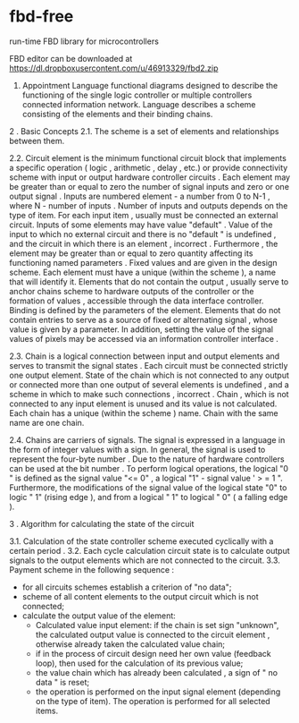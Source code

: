 fbd-free
========

run-time FBD library for microcontrollers

FBD editor can be downloaded at https://dl.dropboxusercontent.com/u/46913329/fbd2.zip

1. Appointment
Language functional diagrams designed to describe the functioning of the single logic controller or multiple controllers connected information network. Language describes a scheme consisting of the elements and their binding chains.

2 . Basic Concepts
2.1. The scheme is a set of elements and relationships between them.

2.2. Circuit element is the minimum functional circuit block that implements a specific operation ( logic , arithmetic , delay , etc.) or provide connectivity scheme with input or output hardware controller circuits . Each element may be greater than or equal to zero the number of signal inputs and zero or one output signal . Inputs are numbered element - a number from 0 to N-1 , where N - number of inputs . Number of inputs and outputs depends on the type of item. For each input item , usually must be connected an external circuit. Inputs of some elements may have value "default" . Value of the input to which no external circuit and there is no "default " is undefined , and the circuit in which there is an element , incorrect . Furthermore , the element may be greater than or equal to zero quantity affecting its functioning named parameters . Fixed values ​​and are given in the design scheme. Each element must have a unique (within the scheme ), a name that will identify it. Elements that do not contain the output , usually serve to anchor chains scheme to hardware outputs of the controller or the formation of values ​​, accessible through the data interface controller. Binding is defined by the parameters of the element. Elements that do not contain entries to serve as a source of fixed or alternating signal , whose value is given by a parameter. In addition, setting the value of the signal values ​​of pixels may be accessed via an information controller interface .

2.3. Chain is a logical connection between input and output elements and serves to transmit the signal states . Each circuit must be connected strictly one output element. State of the chain which is not connected to any output or connected more than one output of several elements is undefined , and a scheme in which to make such connections , incorrect . Chain , which is not connected to any input element is unused and its value is not calculated. Each chain has a unique (within the scheme ) name. Chain with the same name are one chain.

2.4. Chains are carriers of signals. The signal is expressed in a language in the form of integer values ​​with a sign. In general, the signal is used to represent the four-byte number . Due to the nature of hardware controllers can be used at the bit number . To perform logical operations, the logical "0 " is defined as the signal value "<= 0" , a logical "1" - signal value ' > = 1 ". Furthermore, the modifications of the signal value of the logical state "0" to logic " 1" (rising edge ), and from a logical " 1" to logical " 0" ( a falling edge ).

3 . Algorithm for calculating the state of the circuit

3.1. Calculation of the state controller scheme executed cyclically with a certain period .
3.2. Each cycle calculation circuit state is to calculate output signals to the output elements which are not connected to the circuit.
3.3. Payment scheme in the following sequence :
- for all circuits schemes establish a criterion of "no data";
- scheme of all content elements to the output circuit which is not connected;
- calculate the output value of the element:
  - Calculated value input element: if the chain is set sign "unknown", the calculated output value is connected to the circuit element , otherwise already taken the calculated value chain;
  - if in the process of circuit design need her own value (feedback loop), then used for the calculation of its previous value;
  - the value chain which has already been calculated , a sign of " no data " is reset;
  - the operation is performed on the input signal element (depending on the type of item).
The operation is performed for all selected items.
